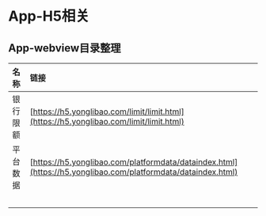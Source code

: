 # App-H5相关



## App-webview目录整理

| 名称 | 链接 |
| :--- | :--- |
| 银行限额 | [https://h5.yonglibao.com/limit/limit.html](https://h5.yonglibao.com/limit/limit.html) |
| 平台数据 | [https://h5.yonglibao.com/platformdata/dataindex.html](https://h5.yonglibao.com/platformdata/dataindex.html) |
|  |  |
|  |  |
|  |  |
|  |  |
|  |  |



